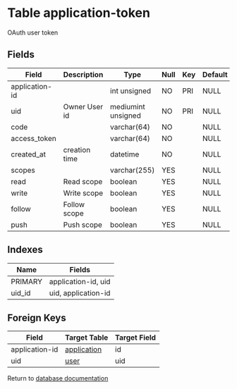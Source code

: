 Table application-token
===========

OAuth user token

Fields
------

| Field          | Description   | Type               | Null | Key | Default | Extra |
| -------------- | ------------- | ------------------ | ---- | --- | ------- | ----- |
| application-id |               | int unsigned       | NO   | PRI | NULL    |       |
| uid            | Owner User id | mediumint unsigned | NO   | PRI | NULL    |       |
| code           |               | varchar(64)        | NO   |     | NULL    |       |
| access_token   |               | varchar(64)        | NO   |     | NULL    |       |
| created_at     | creation time | datetime           | NO   |     | NULL    |       |
| scopes         |               | varchar(255)       | YES  |     | NULL    |       |
| read           | Read scope    | boolean            | YES  |     | NULL    |       |
| write          | Write scope   | boolean            | YES  |     | NULL    |       |
| follow         | Follow scope  | boolean            | YES  |     | NULL    |       |
| push           | Push scope    | boolean            | YES  |     | NULL    |       |

Indexes
------------

| Name    | Fields              |
| ------- | ------------------- |
| PRIMARY | application-id, uid |
| uid_id  | uid, application-id |

Foreign Keys
------------

| Field | Target Table | Target Field |
|-------|--------------|--------------|
| application-id | [application](help/database/db_application) | id |
| uid | [user](help/database/db_user) | uid |

Return to [database documentation](help/database)
